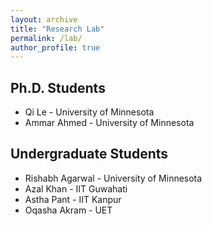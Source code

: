 ```yaml
---
layout: archive
title: "Research Lab"
permalink: /lab/
author_profile: true
---
```



## Ph.D. Students
* Qi Le - University of Minnesota 
* Ammar Ahmed - University of Minnesota 

## Undergraduate Students
* Rishabh Agarwal - University of Minnesota 
* Azal Khan - IIT Guwahati
* Astha Pant - IIT Kanpur
* Oqasha Akram - UET
